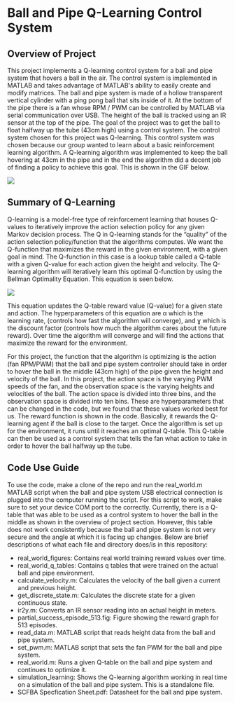# Ball and Pipe Q-Learning Control System
## Overview of Project
This project implements a Q-learning control system for a ball and pipe system that hovers a ball in the air. The control system is implemented in MATLAB and takes advantage of MATLAB's ability to easily create and modify matrices. The ball and pipe system is made of a hollow transparent vertical cylinder with a ping pong ball that sits inside of it. At the bottom of the pipe there is a fan whose RPM / PWM can be controlled by MATLAB via serial communication over USB. The height of the ball is tracked using an IR sensor at the top of the pipe. The goal of the project was to get the ball to float halfway up the tube (43cm high) using a control system. The control system chosen for this project was Q-learning. This control system was chosen because our group wanted to learn about a basic reinforcement learning algorithm. A Q-learning algorithm was implemented to keep the ball hovering at 43cm in the pipe and in the end the algorithm did a decent job of finding a policy to achieve this goal. This is shown in the GIF below.

![](https://pandao.github.io/editor.md/images/logos/editormd-logo-180x180.png)

## Summary of Q-Learning
Q-learning is a model-free type of reinforcement learning that houses Q-values to iteratively improve the action selection policy for any given Markov decision process. The Q in Q-learning stands for the “quality” of the action selection policy/function that the algorithms computes. We want the Q-function that maximizes the reward in the given environment, with a given goal in mind. The Q-function in this case is a lookup table called a Q-table with a given Q-value for each action given the height and velocity. The Q-learning algorithm will iteratively learn this optimal Q-function by using the Bellman Optimality Equation. This equation is seen below.

![](https://pandao.github.io/editor.md/images/logos/editormd-logo-180x180.png)

This equation updates the Q-table reward value (Q-value) for a given state and action. The hyperparameters of this equation are α which is the learning rate, (controls how fast the algorithm will converge), and ɣ which is the discount factor (controls how much the algorithm cares about the future reward). Over time the algorithm will converge and will find the actions that maximize the reward for the environment.
 
For this project, the function that the algorithm is optimizing is the action (fan RPM/PWM) that the ball and pipe system controller should take in order to hover the ball in the middle (43cm high) of the pipe given the height and velocity of the ball. In this project, the action space is the varying PWM speeds of the fan, and the observation space is the varying heights and velocities of the ball. The action space is divided into three bins, and the observation space is divided into ten bins. These are hyperparameters that can be changed in the code, but we found that these values worked best for us. The reward function is shown in the code. Basically, it rewards the Q-learning agent if the ball is close to the target. Once the algorithm is set up for the environment, it runs until it reaches an optimal Q-table. This Q-table can then be used as a control system that tells the fan what action to take in order to hover the ball halfway up the tube.

## Code Use Guide
To use the code, make a clone of the repo and run the real_world.m MATLAB script when the ball and pipe system USB electrical connection is plugged into the computer running the script. For this script to work, make sure to set your device COM port to the correctly. Currently, there is a Q-table that was able to be used as a control system to hover the ball in the middle as shown in the overview of project section. However, this table does not work consistently because the ball and pipe system is not very secure and the angle at which it is facing up changes. 
Below are brief descriptions of what each file and directory does/is in this repository:
- real_world_figures: Contains real world training reward values over time.
- real_world_q_tables: Contains q tables that were trained on the actual ball and pipe environment.
- calculate_velocity.m: Calculates the velocity of the ball given a current and previous height.
- get_discrete_state.m: Calculates the discrete state for a given continuous state.
- ir2y.m: Converts an IR sensor reading into an actual height in meters.
- partial_success_episode_513.fig: Figure showing the reward graph for 513 episodes.
- read_data.m: MATLAB script that reads height data from the ball and pipe system.
- set_pwm.m: MATLAB script that sets the fan PWM for the ball and pipe system.
- real_world.m: Runs a given Q-table on the ball and pipe system and continues to optimize it.
- simulation_learning: Shows the Q-learning algorithm working in real time on a simulation of the ball and pipe system. This is a standalone file.
- SCFBA Specfication Sheet.pdf: Datasheet for the ball and pipe system.
